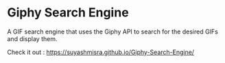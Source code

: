 # Giphy Search Engine
A GIF search engine that uses the Giphy API to search for the desired GIFs and display them.

Check it out : https://suyashmisra.github.io/Giphy-Search-Engine/
